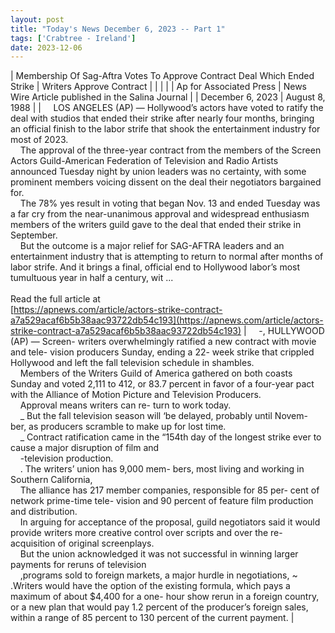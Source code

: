 ```yaml
---
layout: post
title: "Today's News December 6, 2023 -- Part 1"
tags: ['Crabtree - Ireland']
date: 2023-12-06
---
```


| Membership Of Sag-Aftra Votes To Approve Contract Deal Which Ended Strike | Writers Approve Contract  |
|  |  |
| Ap for Associated Press | News Wire Article published in the Salina Journal |
| December 6, 2023 | August 8, 1988 |
| &nbsp;&nbsp;&nbsp;&nbsp;LOS ANGELES (AP) — Hollywood’s actors have voted to ratify the deal with studios that ended their strike after nearly four months, bringing an official finish to the labor strife that shook the entertainment industry for most of 2023.<br>&nbsp;&nbsp;&nbsp;&nbsp;The approval of the three-year contract from the members of the Screen Actors Guild-American Federation of Television and Radio Artists announced Tuesday night by union leaders was no certainty, with some prominent members voicing dissent on the deal their negotiators bargained for.<br>&nbsp;&nbsp;&nbsp;&nbsp;The 78% yes result in voting that began Nov. 13 and ended Tuesday was a far cry from the near-unanimous approval and widespread enthusiasm members of the writers guild gave to the deal that ended their strike in September.<br>&nbsp;&nbsp;&nbsp;&nbsp;But the outcome is a major relief for SAG-AFTRA leaders and an entertainment industry that is attempting to return to normal after months of labor strife. And it brings a final, official end to Hollywood labor’s most tumultuous year in half a century, wit ...<br><br>Read the full article at<br>[https://apnews.com/article/actors-strike-contract-a7a529acaf6b5b38aac93722db54c193](https://apnews.com/article/actors-strike-contract-a7a529acaf6b5b38aac93722db54c193) | &nbsp;&nbsp;&nbsp;&nbsp;-, HULLYWOOD (AP) — Screen- writers overwhelmingly ratified a new contract with movie and tele- vision producers Sunday, ending a 22- week strike that crippled Hollywood and left the fall television schedule in shambles.<br>&nbsp;&nbsp;&nbsp;&nbsp;Members of the Writers Guild of America gathered on both coasts Sunday and voted 2,111 to 412, or 83.7 percent in favor of a four-year pact with the Alliance of Motion Picture and Television Producers.<br>&nbsp;&nbsp;&nbsp;&nbsp;Approval means writers can re- turn to work today.<br>&nbsp;&nbsp;&nbsp;&nbsp;_ But the fall television season will ‘be delayed, probably until Novem- ber, as producers scramble to make up for lost time.<br>&nbsp;&nbsp;&nbsp;&nbsp;_ Contract ratification came in the “154th day of the longest strike ever to cause a major disruption of film and<br>&nbsp;&nbsp;&nbsp;&nbsp;-television production.<br>&nbsp;&nbsp;&nbsp;&nbsp;. The writers’ union has 9,000 mem- bers, most living and working in Southern California,<br>&nbsp;&nbsp;&nbsp;&nbsp;The alliance has 217 member companies, responsible for 85 per- cent of network prime-time tele- vision and 90 percent of feature film production and distribution.<br>&nbsp;&nbsp;&nbsp;&nbsp;In arguing for acceptance of the proposal, guild negotiators said it would provide writers more creative control over scripts and over the re- acquisition of original screenplays.<br>&nbsp;&nbsp;&nbsp;&nbsp;But the union acknowledged it was not successful in winning larger payments for reruns of television<br>&nbsp;&nbsp;&nbsp;&nbsp;,programs sold to foreign markets, a major hurdle in negotiations, ~ .Writers would have the option of the existing formula, which pays a maximum of about $4,400 for a one- hour show rerun in a foreign country, or a new plan that would pay 1.2 percent of the producer’s foreign sales, within a range of 85 percent to 130 percent of the current payment.  |